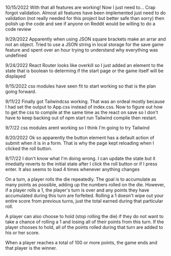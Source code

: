 10/15/2022 With that all features are working! Now I just need to...  Crap forgot validation.  Almost all features have been implemented just need to do validation (not really needed for this project but better safe than sorry) then polish up the code and see if anyone on Reddit would be willing to do a code review

9/29/2022 Apparently when using JSON square brackets make an arrar and not an object. Tried to use a JSON string in local storage for the save game feature and spent over an hour trying to understand why everything was undefined

9/24/2022 React Router looks like overkill so I just added an element to the state that is boolean to determing if the start page or the game itself will be displayed

9/15/2022 css modules have seen fit to start working so that is the plan going forward.

9/11/22 Finally got Tailwindcss working.  That was an ordeal mostly because I had set the output to App.css instead of index.css.  Now to figure out how to get the css to compile at the same time as the react on save so I don't have to keep backing out of npm start run  Tailwind compile then restart.

9/7/22 css modules arent working so I think I'm going to try Tailwind

8/20/2022 Ok so apparently the button element has a default action of submit when it is in a form. That is why the page kept reloading when I clicked the roll button.

8/17/22 I don't know what I'm doing wrong. I can update the state but it imediatly reverts to the initial state after I click the roll button or if I press enter. It also seems to load 4 times whenever anything changes

On a turn, a player rolls the die repeatedly. The goal is to accumulate as many points as possible, adding up the numbers rolled on the die. However, if a player rolls a 1, the player's turn is over and any points they have accumulated during this turn are forfeited. Rolling a 1 doesn't wipe out your entire score from previous turns, just the total earned during that particular roll.

A player can also choose to hold (stop rolling the die) if they do not want to take a chance of rolling a 1 and losing all of their points from this turn. If the player chooses to hold, all of the points rolled during that turn are added to his or her score.

When a player reaches a total of 100 or more points, the game ends and that player is the winner.
